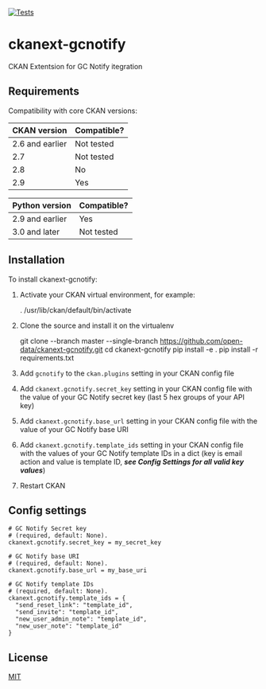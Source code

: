 [![Tests](https://github.com/open-data/ckanext-gcnotify/workflows/Tests/badge.svg?branch=main)](https://github.com/open-data/ckanext-gcnotify/actions)

# ckanext-gcnotify

CKAN Extentsion for GC Notify itegration


## Requirements

Compatibility with core CKAN versions:

| CKAN version    | Compatible?   |
| --------------- | ------------- |
| 2.6 and earlier | Not tested    |
| 2.7             | Not tested    |
| 2.8             | No    |
| 2.9             | Yes    |

| Python version    | Compatible?   |
| --------------- | ------------- |
| 2.9 and earlier | Yes    |
| 3.0 and later             | Not tested    |

## Installation

To install ckanext-gcnotify:

1. Activate your CKAN virtual environment, for example:

     . /usr/lib/ckan/default/bin/activate

2. Clone the source and install it on the virtualenv

    git clone --branch master --single-branch https://github.com/open-data/ckanext-gcnotify.git
    cd ckanext-gcnotify
    pip install -e .
    pip install -r requirements.txt

3. Add `gcnotify` to the `ckan.plugins` setting in your CKAN
   config file

4. Add `ckanext.gcnotify.secret_key` setting in your CKAN config file with the value of your GC Notify secret key (last 5 hex groups of your API key)

5. Add `ckanext.gcnotify.base_url` setting in your CKAN config file with the value of your GC Notify base URI

6. Add `ckanext.gcnotify.template_ids` setting in your CKAN config file with the values of your GC Notify template IDs in a dict (key is email action and value is template ID, ___see Config Settings for all valid key values___)

7. Restart CKAN

## Config settings

```
# GC Notify Secret key
# (required, default: None).
ckanext.gcnotify.secret_key = my_secret_key
```
```
# GC Notify base URI
# (required, default: None).
ckanext.gcnotify.base_url = my_base_uri
```
```
# GC Notify template IDs
# (required, default: None).
ckanext.gcnotify.template_ids = {
  "send_reset_link": "template_id",
  "send_invite": "template_id",
  "new_user_admin_note": "template_id",
  "new_user_note": "template_id"
}
```

## License

[MIT](https://raw.githubusercontent.com/open-data/ckanext-gcnotify/master/LICENSE)
